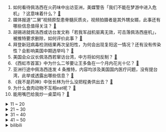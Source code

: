 1. 如何看待佩洛西在火药味中出访亚洲，美媒警告「我们不能在梦游中进入危机」？这意味着什么？ [:link:](https://www.zhihu.com/question/546111363)
2. 媒体报道“二舅”视频原型患脊髓灰质炎，视频拍摄者是其外甥女婿，此事还有哪些信息值得关注？ [:link:](https://www.zhihu.com/question/546051217)
3. 胡锡进就佩洛西或访台发文称「若我军战机驱离无效，可击落佩洛西座机」，被推特要求删除，如何评价此事？ [:link:](https://www.zhihu.com/question/546169014)
4. 拜登新冠病毒检测结果再次呈阳性，为何会出现复阳这一情况？还有没有传染性？会影响美国中期选举吗？ [:link:](https://www.zhihu.com/question/546211161)
5. 美国会众议长佩洛西若窜访台湾，中方将如何反制？ [:link:](https://www.zhihu.com/question/546052776)
6. 《西虹市首富》中为什么二爷要让王多鱼在一个月内花光十亿？ [:link:](https://www.zhihu.com/question/369946321)
7. 亚洲行途中佩洛西连发 4 条推特，内容均涉及美国国内医疗问题，没有提台湾，此举或透露出哪些信息？ [:link:](https://www.zhihu.com/question/546214156)
8. 《我不是药神》中张长林为什么没把程勇供出去？ [:link:](https://www.zhihu.com/question/284160220)
9. 为什么食肉动物不互相eat呢？ [:link:](https://www.zhihu.com/question/546078439)
10. 能用嘴巴给我炒一桌菜吗？ [:link:](https://www.zhihu.com/question/373968204)
<details>
<summary>11 ~ 20</summary>

11. 13 岁女孩遭 69 岁男子性侵怀孕，男子被判处有期徒刑 9 年 7 个月，如何从法律角度解读此判决？ [:link:](https://www.zhihu.com/question/546148882)
12. 为什么没人养狐狸？ [:link:](https://www.zhihu.com/question/23896879)
13. 美国民调显示拜登支持率仅为 38%，较 6 月份再降 3 个百分点，为何会下降？他连任的概率有多大？ [:link:](https://www.zhihu.com/question/546071365)
14. 为什么崩坏三里的侵蚀之律者比识之律者更讨厌？ [:link:](https://www.zhihu.com/question/546053656)
15. 如何看待网传夏日祭事件后有人在漫展结束后线上辱骂 coser、送 coser 带针的食物？ [:link:](https://www.zhihu.com/question/545813333)
16. 你们见过的最聪明的女生有多聪明？ [:link:](https://www.zhihu.com/question/54179134)
17. 第 36 届百花奖获奖名单公布，张译、袁泉分获影帝、影后，你对各奖项归属满意吗？ [:link:](https://www.zhihu.com/question/546144030)
18. 国家集成电路大基金总经理丁文武被查，此前多名相关人员也被查，哪些信息值得关注？ [:link:](https://www.zhihu.com/question/546102470)
19. 如何评价专家称「取消预售制可杜绝烂尾楼、未来买房跟买包一样容易」？你认可这一观点吗？ [:link:](https://www.zhihu.com/question/546116666)
20. 录上了民办本科院校，学费在3万左右，家庭不富裕，家人劝我复读，我内心是有点抵抗复读的，建议复读吗？ [:link:](https://www.zhihu.com/question/546073627)
</details>
<details>
<summary>21 ~ 30</summary>

21. 在《沉默的羔羊》中、汉尼拔听完史达琳幼年农场经历后，为什么流了眼泪？ [:link:](https://www.zhihu.com/question/29292495)
22. 有哪些好看的复仇主题的电影值得推荐？ [:link:](https://www.zhihu.com/question/20855181)
23. 为什么电动车都突破800 km续航了，还是无法消除里程焦虑？ [:link:](https://www.zhihu.com/question/543957929)
24. 如何看待光刻机巨头阿斯麦 CEO 警告「若美迫使向中国停售主流设备则全球供应链将中断」？ [:link:](https://www.zhihu.com/question/544698426)
25. 韩国人口建国以来首次负增长，老年人接近 900 万占六分之一，将给社会带来哪些影响？ [:link:](https://www.zhihu.com/question/545784853)
26. 人大研究生为学医重新高考，如何看待这一选择？ [:link:](https://www.zhihu.com/question/545571170)
27. 如何看待台媒称「解放军近期在周边海域至少举行 5 场军事演习，『警告意味浓厚』」？ [:link:](https://www.zhihu.com/question/546118970)
28. 父母在奋力托举孩子，孩子却说：爸爸妈妈你们不要逼我了，我只想做个普通人，做父母的该怎么办？ [:link:](https://www.zhihu.com/question/531834366)
29. 四川乐山市公安局通报沐川枪击案详情，伤者杨某与嫌疑人系情人关系，二人有金钱往来，还有哪些信息需要关注？ [:link:](https://www.zhihu.com/question/546153544)
30. 7 月 30 日天津新增本土阳性感染者 5 例 ，为地铁安检员，目前疫情情况如何？ [:link:](https://www.zhihu.com/question/546146136)
</details>
<details>
<summary>31 ~ 40</summary>

31. 凭心而论，沈腾、马丽主演的电影《独行月球》拍得怎么样？ [:link:](https://www.zhihu.com/question/545643859)
32. 学生曝班主任托班长要升学宴红包，如果情况属实，班主任及科任老师可能面临什么处罚？ [:link:](https://www.zhihu.com/question/546118172)
33. 怎样才能释怀自己的高考成绩？ [:link:](https://www.zhihu.com/question/545006087)
34. 商务部表示「芯片和科学法案」部分条款将会对全球半导体供应链造成扭曲，具体会带来哪些影响？如何反制？ [:link:](https://www.zhihu.com/question/545994650)
35. 你是怎么突然发现同事很有钱的？ [:link:](https://www.zhihu.com/question/521349541)
36. 洗碗机除了餐具还可以洗哪些东西？ [:link:](https://www.zhihu.com/question/321022887)
37. 如何评价综艺《开播！情景喜剧》第十二期（冠军之夜）？ [:link:](https://www.zhihu.com/question/546002563)
38. 上大学有行李箱推荐吗？ [:link:](https://www.zhihu.com/question/480512595)
39. 电视剧《天才基本法》第 21-22 集拍得怎么样？哪些剧情点值得关注？ [:link:](https://www.zhihu.com/question/546123740)
40. 俄方否认在军事冲突中伤亡 7.5 万人，目前俄乌战事进展如何？ [:link:](https://www.zhihu.com/question/546109878)
</details>
<details>
<summary>41 ~ 50</summary>

41. 如何评价综艺《中国说唱巅峰对决》第六期？ [:link:](https://www.zhihu.com/question/546095091)
42. 联合国副秘书长表示结束俄乌冲突前景黯淡，俄乌冲突何时才能彻底结束？最新局势如何？ [:link:](https://www.zhihu.com/question/546060842)
43. 网传西安一公司为防泄密监控员工手机，短信文件照片信息都被获取，如何从法律角度分析该公司的行为？ [:link:](https://www.zhihu.com/question/545894641)
44. 如何看待百花奖最佳男主现场投票，沈腾仅 0 票？拼盘电影主演入围最佳男/女主合理吗？ [:link:](https://www.zhihu.com/question/546156158)
45. 游客网购环球影城票却遭遇「杀猪盘」，涉及数千人，有人被骗上百万，嫌疑人已被抓获，有哪些细节值得关注？ [:link:](https://www.zhihu.com/question/546151416)
46. 每一次的产检真的有必要吗？ [:link:](https://www.zhihu.com/question/544100645)
47. 如何看待 2022 年以来已有超 40 家 A 股公司退市，创历史新高？透露了哪些信息？ [:link:](https://www.zhihu.com/question/546130542)
48. 高考完后的暑假真的跟你高考前想的一样美好吗？ [:link:](https://www.zhihu.com/question/542506309)
49. 如何看待今年的IC秋招？ [:link:](https://www.zhihu.com/question/545410863)
50. 你会选择原谅伤害过你的人吗？ [:link:](https://www.zhihu.com/question/412000560)
</details><details>
<summary>bilibili</summary>

1. 《原神》须弥前瞻短片03——明慧的序曲 [:link:](//www.bilibili.com/video/BV1k94y1D73y)
2. 自制战斗机式的打水仗摩托车 [:link:](//www.bilibili.com/video/BV1cG4y1q7iY)
3. 没错，是本人来B站了！ [:link:](//www.bilibili.com/video/BV11e4y1Q7ac)
4. 回村三天，二舅治好了我的精神内耗 [:link:](//www.bilibili.com/video/BV1MN4y177PB)
5. 《 燃 死 我 啦 》 [:link:](//www.bilibili.com/video/BV1Mt4y1L7DZ)
6. 我玩MC玩破防了…… [:link:](//www.bilibili.com/video/BV1ad4y1D7k5)
7. 「致以无瑕之人」——爱莉希雅「真我·人之律者」角色预告 [:link:](//www.bilibili.com/video/BV1DS4y1t7rs)
8. life gose on [:link:](//www.bilibili.com/video/BV1ZV4y1L7Ge)
9. 和 牛 天 花 板 [:link:](//www.bilibili.com/video/BV1ur4y1j71a)
10. 《您的外卖员正在吃您的外卖》 [:link:](//www.bilibili.com/video/BV1oa411K7MG)
<details>
<summary>11 ~ 20</summary>

11. 真巧 [:link:](//www.bilibili.com/video/BV1vG411H7bV)
12. 【 错过的烟火 | 官方MV 】周杰伦 荒漠抒情摇滚曲风  错过你寂寞一路狂飙 [:link:](//www.bilibili.com/video/BV1vB4y1k7AK)
13. 被遗忘的塑料 烟头 [:link:](//www.bilibili.com/video/BV1DB4y1k795)
14. 公园偶遇“社交恐怖分子” [:link:](//www.bilibili.com/video/BV1BT411E74H)
15. 【时代少年团】《时代夏令营》04：时代的眼泪 [:link:](//www.bilibili.com/video/BV1bg41117cH)
16. “即使看了千遍、万遍，这些电影也看不腻” [:link:](//www.bilibili.com/video/BV15a411U7TK)
17. 一辈子忘不掉的MC短片 [:link:](//www.bilibili.com/video/BV11r4y1L7Vc)
18. 如何一天之内得罪一家人！ [:link:](//www.bilibili.com/video/BV1YW4y1y761)
19. 鸡 你 太 踊 Ｒｅｍｉｘ [:link:](//www.bilibili.com/video/BV1Ma411T7aM)
20. 【原神】温迪：嗨！旅行者，至冬去不去？ [:link:](//www.bilibili.com/video/BV11V4y177qL)
</details>
<details>
<summary>21 ~ 30</summary>

21. 这还能是.....植物大战僵尸！？代码自制戴夫的晚年生活！ [:link:](//www.bilibili.com/video/BV1uY4y1P79z)
22. 7月27日 [:link:](//www.bilibili.com/video/BV1uB4y1b7h6)
23. 看完7月新番，我直接扭成双螺旋！【泛式】 [:link:](//www.bilibili.com/video/BV1JB4y1C7ZB)
24. 首尔大学博士如何当非洲仁君？【奇葩小国39】 [:link:](//www.bilibili.com/video/BV1Sr4y1L7nr)
25. 胖虎眼是什么梗【梗指南】 [:link:](//www.bilibili.com/video/BV1or4y1L77b)
26. 请 给 天 津 鲶 鱼 面 包 片 [:link:](//www.bilibili.com/video/BV1NU4y1q7SS)
27. 🐓鸡你太美，但是猫咪版🐓 [:link:](//www.bilibili.com/video/BV1tW4y1y7db)
28. 屠龙勇士世界纪录：0.0秒瞬杀大龙！无数次尝试换来的肌肉记忆！！ [:link:](//www.bilibili.com/video/BV18a411T7zG)
29. 这搭档还能要吗！ [:link:](//www.bilibili.com/video/BV1HU4y1q7Tn)
30. 看似乱作一团，实则毫无规律 [:link:](//www.bilibili.com/video/BV15r4y1j7rA)
</details>
<details>
<summary>31 ~ 40</summary>

31. 三点几了，出来饮茶先啦 [:link:](//www.bilibili.com/video/BV1tN4y177WH)
32. 猫德学院的老弱病残丑们 [:link:](//www.bilibili.com/video/BV1fF411w7rQ)
33. 【原神】好家伙！从未见过如此丝滑的剪辑！ [:link:](//www.bilibili.com/video/BV1dB4y1k7nB)
34. 没有什么衣服是20岁能穿而50岁不能的！ [:link:](//www.bilibili.com/video/BV1XY4y1A7ys)
35. 万万没想到，我竟然成了那个幸运儿！ [:link:](//www.bilibili.com/video/BV1gS4y1t7ZP)
36. 统帅深情 [:link:](//www.bilibili.com/video/BV1ig41117qQ)
37. 为什么中国人敢对神说“不”？ [:link:](//www.bilibili.com/video/BV1vV4y177Sf)
38. 你永叫不醒一个假装努力的人 [:link:](//www.bilibili.com/video/BV1dS4y147pP)
39. 鸡  牌  特  工 [:link:](//www.bilibili.com/video/BV1Qa411U7Hq)
40. 今天不想搞笑了 [:link:](//www.bilibili.com/video/BV1NG4y1q7bH)
</details>
<details>
<summary>41 ~ 50</summary>

41. 去蜡像馆的人拍视频有多拼命 [:link:](//www.bilibili.com/video/BV1oa411M7Yz)
42. 这只猫让我笑了两分二十七秒！ [:link:](//www.bilibili.com/video/BV1iW4y1y7ko)
43. 每个人都有一块庇护之地！《暗黑破坏神：不朽》品牌片首映！ [:link:](//www.bilibili.com/video/BV1wF411A73s)
44. 【半佛】上进心是一把双刃剑 [:link:](//www.bilibili.com/video/BV1wV4y1j7sk)
45. 我昨天晚上到底把充电器插到了哪里 [:link:](//www.bilibili.com/video/BV1ua411U7Hu)
46. 聋哑人是怎么做到定时起床的？但到最后你知道了吗？ [:link:](//www.bilibili.com/video/BV1fF411w76u)
47. “那是因为二舅活得好，不是因为我写得好” [:link:](//www.bilibili.com/video/BV1dr4y1L7cN)
48. 什么是毒贩？认清毒贩黑话，远离涉毒犯罪行为！ [:link:](//www.bilibili.com/video/BV1at4y1V7qU)
49. 「误导向」感人短片《环保》 [:link:](//www.bilibili.com/video/BV1fF411P7Vn)
50. 《韭菜盒子》应该很多人喜欢吧？今天我来学一学 [:link:](//www.bilibili.com/video/BV1ZY4y1A7nu)
</details>
<details>
<summary>51 ~ 60</summary>

51. 我们找到了Windows电脑续航差的原因！苹果M2深度分析 [:link:](//www.bilibili.com/video/BV18B4y1b7gj)
52. 【树叶 白姨】鬼畜大电影       《别输在不会表达上》 [:link:](//www.bilibili.com/video/BV13V4y1j7qU)
53. 这碗鲁肉饭 治好了我的精神内耗  【怎么这么值ep47-台湾风味小吃】 [:link:](//www.bilibili.com/video/BV14B4y1b7su)
54. 给大家来一首汪峰老师的歌 [:link:](//www.bilibili.com/video/BV1YS4y1t7qf)
55. 这两个人晚上谁也睡不着了 [:link:](//www.bilibili.com/video/BV1QW4y127JM)
56. 浅唱一下《传奇》 [:link:](//www.bilibili.com/video/BV1k94y1D7pP)
57. 《三个ikun一台戏》 [:link:](//www.bilibili.com/video/BV1ht4y1V7vj)
58. 外国人挑战《最伟大的作品》，竟然还原了MV！超强中英混唱周董新歌 [:link:](//www.bilibili.com/video/BV1nB4y1C71P)
59. “魔 轮 前 世” [:link:](//www.bilibili.com/video/BV1BN4y177Xf)
60. 互联网的美妙之处 [:link:](//www.bilibili.com/video/BV1nG4y1i768)
</details>
<details>
<summary>61 ~ 70</summary>

61. 小伙失恋后怒跑八个400米，打破学校12年纪录， 网友：这就是老师说的合理宣泄吗 [:link:](//www.bilibili.com/video/BV1kF411P76e)
62. 评分9.8！直接起飞？德凯奥特曼开局吐槽 [:link:](//www.bilibili.com/video/BV18t4y1V7c4)
63. 【莓用良品】电车的王，无限续航！ [:link:](//www.bilibili.com/video/BV1ad4y1D7zV)
64. 老四川饭店   厨子探店¥324 [:link:](//www.bilibili.com/video/BV1FY4y1P7UC)
65. 在称体重这方面，我妈真的很严谨 [:link:](//www.bilibili.com/video/BV1bT411j7cz)
66. （ 生命的每一天 都是一场战斗 ） [:link:](//www.bilibili.com/video/BV1ad4y1D79s)
67. 手机灌液氮？零下196℃当场炸裂！让SOC体验原地感冒【科技达】 [:link:](//www.bilibili.com/video/BV1YG4y1i7J2)
68. 我就是为女搭档负重前行的冤种主持！我来b站啦！ [:link:](//www.bilibili.com/video/BV1oB4y1t7ey)
69. 富察·傅恒：乾隆小舅子，28岁名满天下，只因有个好姐姐？【乾隆王朝】 [:link:](//www.bilibili.com/video/BV1yT411j7Na)
70. 《误导向》热心市民-感人短片 [:link:](//www.bilibili.com/video/BV1Fa411U7SM)
</details>
<details>
<summary>71 ~ 80</summary>

71. 你这背景太假了！假吗？ [:link:](//www.bilibili.com/video/BV1VW4y1y7TV)
72. 小学生统一培训逆战了？ [:link:](//www.bilibili.com/video/BV1zS4y1t7fq)
73. 【半支烟】《恐惧之歌》感受克苏鲁风恐怖巅峰之作 [:link:](//www.bilibili.com/video/BV1Sa411U7MP)
74. 卧槽！我p都不敢p成这样，她们直接长成这样！！！ [:link:](//www.bilibili.com/video/BV1eB4y1h7Uk)
75. 无论开不开心，没有火锅解决不了的 [:link:](//www.bilibili.com/video/BV1oF411P76P)
76. 我来自小镇，12年没舍得丢一张试卷 [:link:](//www.bilibili.com/video/BV1kT411j7Bp)
77. 关于化妆师在三十多人面前擦我牙这件事 [:link:](//www.bilibili.com/video/BV1hg41117Dr)
78. 真是绝妙好词啊😀 [:link:](//www.bilibili.com/video/BV16N4y177vr)
79. 当我告诉她关于初恋的故事！她疯了！ [:link:](//www.bilibili.com/video/BV1LG411h7EN)
80. “ 冰  块  刺  客 3.0 ” [:link:](//www.bilibili.com/video/BV1qe4y1Q7zE)
</details>
<details>
<summary>81 ~ 90</summary>

81. 摄 像 头 安 我 家 了 是 吧 ！？ [:link:](//www.bilibili.com/video/BV1WB4y1b7EG)
82. 张嘴吧小夫！ 这是最新的核酸检测方法！ [:link:](//www.bilibili.com/video/BV11g411y7bK)
83. 间谍过家家之阿尼亚我不要学习 [:link:](//www.bilibili.com/video/BV1kg411y7fj)
84. 《TheShy停车场奇遇记》 [:link:](//www.bilibili.com/video/BV1nr4y1j72e)
85. 1岁多的小孩，话那么多正常吗？都快会骂人了 [:link:](//www.bilibili.com/video/BV1rU4y1v7bM)
86. 妈妈！别喂我了！！！ [:link:](//www.bilibili.com/video/BV1MG4y1q724)
87. 烧仙草居然是这样做成的？ [:link:](//www.bilibili.com/video/BV1yG4y1e7Lv)
88. 无人区遇到拦路求助，老司机教你如何正确处理 [:link:](//www.bilibili.com/video/BV1Ud4y1K75R)
89. 你这背景太假了，他竟然敢打我？！ [:link:](//www.bilibili.com/video/BV1Ea411S7Ta)
90. 迪卢克：看好了艾琳!尝试20小时的丘丘人抛物线与火鸟，黎明要这么用! [:link:](//www.bilibili.com/video/BV1nr4y1j7jx)
</details>
<details>
<summary>91 ~ 100</summary>

91. 东 汉 变 种 人 [:link:](//www.bilibili.com/video/BV1ZB4y1Y7Hm)
92. BLACKPINK游戏合作曲Ready For Love MV公开 [:link:](//www.bilibili.com/video/BV15a411T7V5)
93. 芬兰家人为了中式烧烤居然吵起来了！烤苕皮烤鸡杂震惊干饭人！狂炫烤茄子太过瘾！凉粉锅盔简直绝绝子！ [:link:](//www.bilibili.com/video/BV14Y4y1P72T)
94. 让你COS没让你从游戏里跑出来！ [:link:](//www.bilibili.com/video/BV1wV4y1j7qC)
95. 这破官小爷我不当了！ [:link:](//www.bilibili.com/video/BV1Ua411T7pJ)
96. 今天，应当有他的热搜 [:link:](//www.bilibili.com/video/BV13r4y1j7rP)
97. 刑啊，给我耍把戏是吧？ [:link:](//www.bilibili.com/video/BV1UY4y1A7wt)
98. 你可以放心的把后背交给他 [:link:](//www.bilibili.com/video/BV1KB4y1h7rV)
99. 《人类不想上班的理由终于找到了》 [:link:](//www.bilibili.com/video/BV1AB4y1C7pv)
100. 【刘谦魔术课】密室逃脱！今天逮到个推理专家。 [:link:](//www.bilibili.com/video/BV1Se4y1Q7Ds)
</details></details>